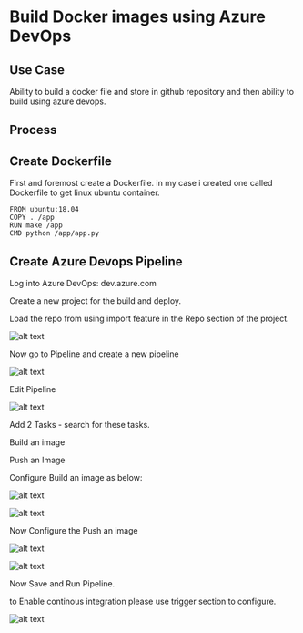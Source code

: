 # Build Docker images using Azure DevOps

## Use Case

Ability to build a docker file and store in github repository and then ability to build using azure devops.

## Process

## Create Dockerfile

First and foremost create a Dockerfile. in my case i created one called Dockerfile to get linux ubuntu container.

```
FROM ubuntu:18.04
COPY . /app
RUN make /app
CMD python /app/app.py
```

## Create Azure Devops Pipeline

Log into Azure DevOps: dev.azure.com

Create a new project for the build and deploy.

Load the repo from using import feature in the Repo section of the project.

![alt text](https://github.com/balakreshnan/mlops/blob/master/images/githubimport.jpg "Github import")

Now go to Pipeline and create a new pipeline

![alt text](https://github.com/balakreshnan/mlops/blob/master/images/deploy1.jpg "Docker deploy")

Edit Pipeline

![alt text](https://github.com/balakreshnan/mlops/blob/master/images/deploy2.jpg "Docker deploy")

Add 2 Tasks - search for these tasks.

Build an image

Push an Image

Configure Build an image as below:

![alt text](https://github.com/balakreshnan/mlops/blob/master/images/deploy3.jpg "Docker deploy")

![alt text](https://github.com/balakreshnan/mlops/blob/master/images/deploy4.jpg "Docker deploy")

Now Configure the Push an image

![alt text](https://github.com/balakreshnan/mlops/blob/master/images/deploy5.jpg "Docker deploy")

![alt text](https://github.com/balakreshnan/mlops/blob/master/images/deploy6.jpg "Docker deploy")

Now Save and Run Pipeline.

to Enable continous integration please use trigger section to configure.

![alt text](https://github.com/balakreshnan/mlops/blob/master/images/deploy7.jpg "Docker deploy")